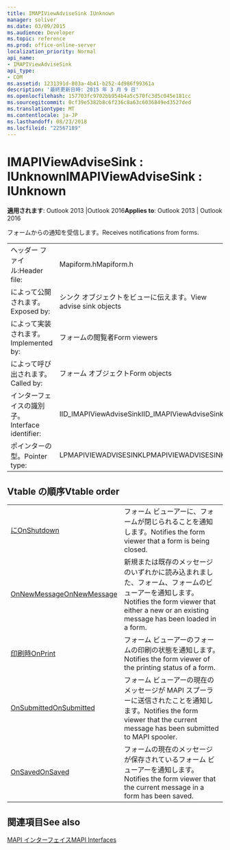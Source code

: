 ```yaml
---
title: IMAPIViewAdviseSink IUnknown
manager: soliver
ms.date: 03/09/2015
ms.audience: Developer
ms.topic: reference
ms.prod: office-online-server
localization_priority: Normal
api_name:
- IMAPIViewAdviseSink
api_type:
- COM
ms.assetid: 1231391d-803a-4b41-b252-4d986f99361a
description: '最終更新日時: 2015 年 3 月 9 日'
ms.openlocfilehash: 157703fc9702bb954b4a5c570fc3d5c045e181cc
ms.sourcegitcommit: 0cf39e5382b8c6f236c8a63c6036849ed3527ded
ms.translationtype: MT
ms.contentlocale: ja-JP
ms.lasthandoff: 08/23/2018
ms.locfileid: "22567189"
---
```

# <a name="imapiviewadvisesink--iunknown"></a><span data-ttu-id="52b36-103">IMAPIViewAdviseSink : IUnknown</span><span class="sxs-lookup"><span data-stu-id="52b36-103">IMAPIViewAdviseSink : IUnknown</span></span>

  
  
<span data-ttu-id="52b36-104">**適用されます**: Outlook 2013 |Outlook 2016</span><span class="sxs-lookup"><span data-stu-id="52b36-104">**Applies to**: Outlook 2013 | Outlook 2016</span></span> 
  
<span data-ttu-id="52b36-105">フォームからの通知を受信します。</span><span class="sxs-lookup"><span data-stu-id="52b36-105">Receives notifications from forms.</span></span> 
  
|||
|:-----|:-----|
|<span data-ttu-id="52b36-106">ヘッダー ファイル:</span><span class="sxs-lookup"><span data-stu-id="52b36-106">Header file:</span></span>  <br/> |<span data-ttu-id="52b36-107">Mapiform.h</span><span class="sxs-lookup"><span data-stu-id="52b36-107">Mapiform.h</span></span>  <br/> |
|<span data-ttu-id="52b36-108">によって公開されます。</span><span class="sxs-lookup"><span data-stu-id="52b36-108">Exposed by:</span></span>  <br/> |<span data-ttu-id="52b36-109">シンク オブジェクトをビューに伝えます。</span><span class="sxs-lookup"><span data-stu-id="52b36-109">View advise sink objects</span></span>  <br/> |
|<span data-ttu-id="52b36-110">によって実装されます。</span><span class="sxs-lookup"><span data-stu-id="52b36-110">Implemented by:</span></span>  <br/> |<span data-ttu-id="52b36-111">フォームの閲覧者</span><span class="sxs-lookup"><span data-stu-id="52b36-111">Form viewers</span></span>  <br/> |
|<span data-ttu-id="52b36-112">によって呼び出されます。</span><span class="sxs-lookup"><span data-stu-id="52b36-112">Called by:</span></span>  <br/> |<span data-ttu-id="52b36-113">フォーム オブジェクト</span><span class="sxs-lookup"><span data-stu-id="52b36-113">Form objects</span></span>  <br/> |
|<span data-ttu-id="52b36-114">インターフェイスの識別子。</span><span class="sxs-lookup"><span data-stu-id="52b36-114">Interface identifier:</span></span>  <br/> |<span data-ttu-id="52b36-115">IID_IMAPIViewAdviseSink</span><span class="sxs-lookup"><span data-stu-id="52b36-115">IID_IMAPIViewAdviseSink</span></span>  <br/> |
|<span data-ttu-id="52b36-116">ポインターの型。</span><span class="sxs-lookup"><span data-stu-id="52b36-116">Pointer type:</span></span>  <br/> |<span data-ttu-id="52b36-117">LPMAPIVIEWADVISESINK</span><span class="sxs-lookup"><span data-stu-id="52b36-117">LPMAPIVIEWADVISESINK</span></span>  <br/> |
   
## <a name="vtable-order"></a><span data-ttu-id="52b36-118">Vtable の順序</span><span class="sxs-lookup"><span data-stu-id="52b36-118">Vtable order</span></span>

|||
|:-----|:-----|
|[<span data-ttu-id="52b36-119">に</span><span class="sxs-lookup"><span data-stu-id="52b36-119">OnShutdown</span></span>](imapiviewadvisesink-onshutdown.md) <br/> |<span data-ttu-id="52b36-120">フォーム ビューアーに、フォームが閉じられることを通知します。</span><span class="sxs-lookup"><span data-stu-id="52b36-120">Notifies the form viewer that a form is being closed.</span></span>  <br/> |
|[<span data-ttu-id="52b36-121">OnNewMessage</span><span class="sxs-lookup"><span data-stu-id="52b36-121">OnNewMessage</span></span>](imapiviewadvisesink-onnewmessage.md) <br/> |<span data-ttu-id="52b36-122">新規または既存のメッセージのいずれかに読み込まれました、フォーム、フォームのビューアーを通知します。</span><span class="sxs-lookup"><span data-stu-id="52b36-122">Notifies the form viewer that either a new or an existing message has been loaded in a form.</span></span>  <br/> |
|[<span data-ttu-id="52b36-123">印刷時</span><span class="sxs-lookup"><span data-stu-id="52b36-123">OnPrint</span></span>](imapiviewadvisesink-onprint.md) <br/> |<span data-ttu-id="52b36-124">フォーム ビューアーのフォームの印刷の状態を通知します。</span><span class="sxs-lookup"><span data-stu-id="52b36-124">Notifies the form viewer of the printing status of a form.</span></span>  <br/> |
|[<span data-ttu-id="52b36-125">OnSubmitted</span><span class="sxs-lookup"><span data-stu-id="52b36-125">OnSubmitted</span></span>](imapiviewadvisesink-onsubmitted.md) <br/> |<span data-ttu-id="52b36-126">フォーム ビューアーの現在のメッセージが MAPI スプーラーに送信されたことを通知します。</span><span class="sxs-lookup"><span data-stu-id="52b36-126">Notifies the form viewer that the current message has been submitted to MAPI spooler.</span></span>  <br/> |
|[<span data-ttu-id="52b36-127">OnSaved</span><span class="sxs-lookup"><span data-stu-id="52b36-127">OnSaved</span></span>](imapiviewadvisesink-onsaved.md) <br/> |<span data-ttu-id="52b36-128">フォームの現在のメッセージが保存されているフォーム ビューアーを通知します。</span><span class="sxs-lookup"><span data-stu-id="52b36-128">Notifies the form viewer that the current message in a form has been saved.</span></span>  <br/> |
   
## <a name="see-also"></a><span data-ttu-id="52b36-129">関連項目</span><span class="sxs-lookup"><span data-stu-id="52b36-129">See also</span></span>



[<span data-ttu-id="52b36-130">MAPI インターフェイス</span><span class="sxs-lookup"><span data-stu-id="52b36-130">MAPI Interfaces</span></span>](mapi-interfaces.md)

